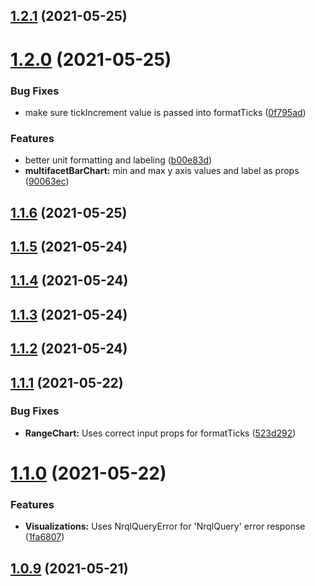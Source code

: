 ## [1.2.1](https://github.com/newrelic/nr1-victory-visualizations/compare/v1.2.0...v1.2.1) (2021-05-25)

# [1.2.0](https://github.com/newrelic/nr1-victory-visualizations/compare/v1.1.6...v1.2.0) (2021-05-25)


### Bug Fixes

* make sure tickIncrement value is passed into formatTicks ([0f795ad](https://github.com/newrelic/nr1-victory-visualizations/commit/0f795ad67f372f7f439c07dbc91f43c09a70953a))


### Features

* better unit formatting and labeling ([b00e83d](https://github.com/newrelic/nr1-victory-visualizations/commit/b00e83d2b27fe0aa04b332f47055116d0416c985))
* **multifacetBarChart:** min and max y axis values and label as props ([90063ec](https://github.com/newrelic/nr1-victory-visualizations/commit/90063ec58f06d9a5e6f3ca1be07723cd1528f7fd))

## [1.1.6](https://github.com/newrelic/nr1-victory-visualizations/compare/v1.1.5...v1.1.6) (2021-05-25)

## [1.1.5](https://github.com/newrelic/nr1-victory-visualizations/compare/v1.1.4...v1.1.5) (2021-05-24)

## [1.1.4](https://github.com/newrelic/nr1-victory-visualizations/compare/v1.1.3...v1.1.4) (2021-05-24)

## [1.1.3](https://github.com/newrelic/nr1-victory-visualizations/compare/v1.1.2...v1.1.3) (2021-05-24)

## [1.1.2](https://github.com/newrelic/nr1-victory-visualizations/compare/v1.1.1...v1.1.2) (2021-05-24)

## [1.1.1](https://github.com/newrelic/nr1-victory-visualizations/compare/v1.1.0...v1.1.1) (2021-05-22)


### Bug Fixes

* **RangeChart:** Uses correct input props for formatTicks ([523d292](https://github.com/newrelic/nr1-victory-visualizations/commit/523d2926da80de7d4c42730e40f70f6630b59db9))

# [1.1.0](https://github.com/newrelic/nr1-victory-visualizations/compare/v1.0.9...v1.1.0) (2021-05-22)


### Features

* **Visualizations:** Uses NrqlQueryError for 'NrqlQuery' error response ([1fa6807](https://github.com/newrelic/nr1-victory-visualizations/commit/1fa6807808d5beb2ee96ce2aa333963cf3b7af66))

## [1.0.9](https://github.com/newrelic/nr1-victory-visualizations/compare/v1.0.8...v1.0.9) (2021-05-21)

